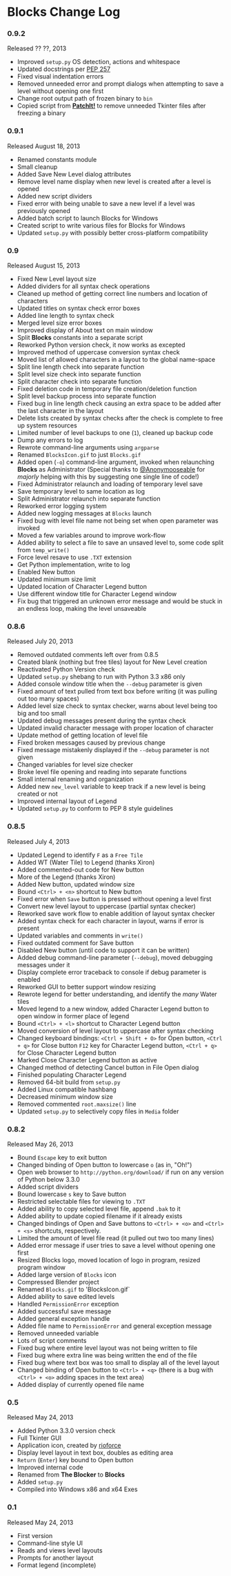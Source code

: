 Blocks Change Log
=================

### 0.9.2 ###
Released ?? ??, 2013

* Improved `setup.py` OS detection, actions and whitespace
* Updated docstrings per [PEP 257](http://python.org/dev/peps/pep-0257)
* Fixed visual indentation errors
* Removed unneeded error and prompt dialogs when attempting to save a level without opening one first
* Change root output path of frozen binary to `bin`
* Copied script from [**PatchIt!**](http://le717.github.io/PatchIt) to remove
unneeded Tkinter files after freezing a binary

### 0.9.1 ###
Released August 18, 2013

* Renamed constants module
* Small cleanup
* Added Save New Level dialog attributes
* Remove level name display when new level is created after a level is opened
* Added new script dividers
* Fixed error with being unable to save a new level if a level was previously opened
* Added batch script to launch Blocks for Windows
* Created script to write various files for Blocks for Windows
* Updated `setup.py` with possibly better cross-platform compatibility

### 0.9 ###
Released August 15, 2013

* Fixed New Level layout size
* Added dividers for all syntax check operations
* Cleaned up method of getting correct line numbers and location of characters
* Updated titles on syntax check error boxes
* Added line length to syntax check
* Merged level size error boxes
* Improved display of About text on main window
* Split **Blocks** constants into a separate script
* Reworked Python version check, it now works as excepted
* Improved method of uppercase conversion syntax check
* Moved list of allowed characters in a layout to the global name-space
* Split line length check into separate function
* Split level size check into separate function
* Split character check into separate function
* Fixed deletion code in temporary file creation/deletion function
* Split level backup process into separate function
* Fixed bug in line length check causing an extra space to be added after the last character in the layout
* Delete lists created by syntax checks after the check is complete to free up system resources
* Limited number of level backups to one (`1`), cleaned up backup code
* Dump any errors to log
* Rewrote command-line arguments using `argparse`
* Renamed `BlocksIcon.gif` to just `Blocks.gif`
* Added open (`-o`) command-line argument, invoked when relaunching **Blocks** as Administrator (Special thanks to
[@Anonymooseable](https://github.com/Anonymooseable) for _majorly_ helping with this by suggesting one single line of code!)
* Fixed Administrator relaunch and loading of temporary level save
* Save temporary level to same location as log
* Split Administrator relaunch into separate function
* Reworked error logging system
* Added new logging messages at `Blocks` launch
* Fixed bug with level file name not being set when open parameter was invoked
* Moved a few variables around to improve work-flow
* Added ability to select a file to save an unsaved level to, some code split from `temp_write()`
* Force level resave to use `.TXT` extension
* Get Python implementation, write to log
* Enabled New button
* Updated minimum size limit
* Updated location of Character Legend button
* Use different window title for Character Legend window
* Fix bug that triggered an unknown error message and would be stuck in an endless loop, making the level unsaveable

### 0.8.6 ###
Released July 20, 2013

* Removed outdated comments left over from 0.8.5
* Created blank (nothing but free tiles) layout for New Level creation
* Reactivated Python Version check
* Updated `setup.py` shebang to run with Python 3.3 x86 only
* Added console window title when the ``--debug`` parameter is given
* Fixed amount of text pulled from text box before writing (it was pulling out too many spaces)
* Added level size check to syntax checker, warns about level being too big and too small
* Updated debug messages present during the syntax check
* Updated invalid character message with proper location of character
* Update method of getting location of level file
* Fixed broken messages caused by previous change
* Fixed message mistakenly displayed if the ``--debug`` parameter is not given
* Changed variables for level size checker
* Broke level file opening and reading into separate functions
* Small internal renaming and organization
* Added new `new_level` variable to keep track if a new level is being created or not
* Improved internal layout of Legend
* Updated `setup.py` to conform to PEP 8 style guidelines

### 0.8.5 ###
Released July 4, 2013

* Updated Legend to identify `F` as a `Free Tile`
* Added WT (Water Tile) to Legend (thanks Xiron)
* Added commented-out code for New button
* More of the Legend (thanks Xiron)
* Added New button, updated window size
* Bound `<Ctrl> + <n>` shortcut to New button
* Fixed error when `Save` button is pressed without opening a level first
* Convert new level layout to uppercase (partial syntax checker)
* Reworked save work flow to enable addition of layout syntax checker
* Added syntax check for each character in layout, warns if error is present
* Updated variables and comments in `write()`
* Fixed outdated comment for Save button
* Disabled New button (until code to support it can be written)
* Added debug command-line parameter (`--debug`), moved debugging messages under it
* Display complete error traceback to console if debug parameter is enabled
* Reworked GUI to better support window resizing
* Rewrote legend for better understanding, and identify the _many_ Water tiles
* Moved legend to a new window, added Character Legend button to open window in former place of legend
* Bound `<Ctrl> + <l>` shortcut to Character Legend button
* Moved conversion of level layout to uppercase after syntax checking
* Changed keyboard bindings: `<Ctrl + Shift + O>` for Open button, `<Ctrl + q>` for Close button
`F12` key for Character Legend button, `<Ctrl + q>` for Close Character Legend button
* Marked Close Character Legend button as active
* Changed method of detecting Cancel button in File Open dialog
* Finished populating Character Legend
* Removed 64-bit build from `setup.py`
* Added Linux compatible hashbang
* Decreased minimum window size
* Removed commented `root.maxsize()` line
* Updated `setup.py` to selectively copy files in `Media` folder

### 0.8.2 ###
Released May 26, 2013

* Bound `Escape` key to exit button
* Changed binding of Open button to lowercase `o` (as in, "Oh!")
* Open web browser to `http://python.org/download/` if run on any version of Python below 3.3.0
* Added script dividers
* Bound lowercase `s` key to Save button
* Restricted selectable files for viewing to `.TXT`
* Added ability to copy selected level file, append `.bak` to it
* Added ability to update copied filename if it already exists
* Changed bindings of Open and Save buttons to `<Ctrl> + <o>` and `<Ctrl> + <s>` shortcuts, respectively.
* Limited the amount of level file read (it pulled out two too many lines)
* Added error message if user tries to save a level without opening one first
* Resized Blocks logo, moved location of logo in program, resized program window
* Added large version of `Blocks` icon
* Compressed Blender project
* Renamed `Blocks.gif` to 'BlocksIcon.gif`
* Added ability to save edited levels
* Handled `PermissionError` exception
* Added successful save message
* Added general exception handle
* Added file name to `PermissionError` and general exception message
* Removed unneeded variable
* Lots of script comments
* Fixed bug where entire level layout was not being written to file
* Fixed bug where extra line was being written the end of the file
* Fixed bug where text box was too small to display all of the level layout
* Changed binding of Open button to `<Ctrl> + <q>` (there is a bug with `<Ctrl> + <o>` adding spaces in the text area)
* Added display of currently opened file name

### 0.5 ###
Released May 24, 2013

* Added Python 3.3.0 version check
* Full Tkinter GUI
* Application icon, created by [rioforce](http://rioforce.wordpress.com)
* Display level layout in text box, doubles as editing area
* `Return` (`Enter`) key bound to Open button
* Improved internal code
* Renamed from **The Blocker** to **Blocks**
* Added `setup.py`
* Compiled into Windows x86 and x64 Exes

### 0.1 ###
Released May 24, 2013

* First version
* Command-line style UI
* Reads and views level layouts
* Prompts for another layout
* Format legend (incomplete)